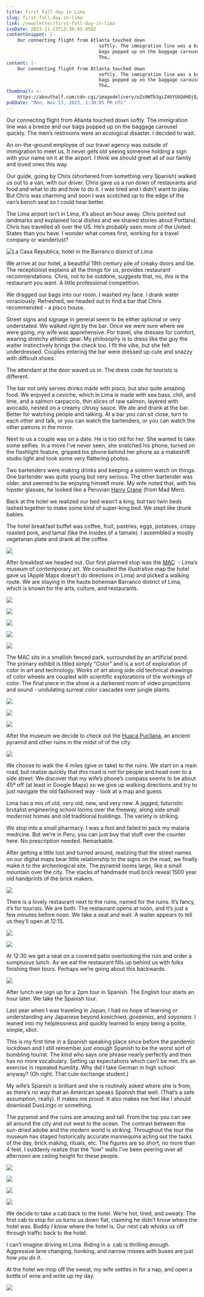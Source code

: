 ```yaml
---
title: First full day in Lima
slug: first-full-day-in-lima
link: /newsletter/first-full-day-in-lima
isoDate: 2023-11-13T13:38:05.456Z
contentSnippet: |-
    Our connecting flight from Atlanta touched down
                                  softly. The immigration line was a breeze and our
                                  bags popped up on the baggage carousel quickly.
                                  The…
content: |-
    Our connecting flight from Atlanta touched down
                                  softly. The immigration line was a breeze and our
                                  bags popped up on the baggage carousel quickly.
                                  The…
thumbnail: >-
    https://abouthalf.com/cdn-cgi/imagedelivery/oZs0WTb3giZ46YUUQdHDjQ/3328bf00-8b8e-495f-aea3-5774b3ed9800/width=1200,format=auto
pubDate: "Mon, Nov 13, 2023, 1:38:05 PM UTC"
---
```


Our connecting flight from Atlanta touched down softly. The immigration line was a breeze and our bags popped up on the baggage carousel quickly. The men’s restrooms were an ecological disaster. I decided to wait.

An on-the-ground employee of our travel agency was outside of immigration to meet us. It never gets old seeing someone holding a sign with your name on it at the airport. I think we should greet all of our family and loved ones this way.

Our guide, going by Chris (shortened from something very Spanish) walked us out to a van, with our driver. Chris gave us a run down of restaurants and food and what to do and how to do it. I was tired and I didn’t want to play. But Chris was charming and soon I was scotched up to the edge of the van’s bench seat so I could hear better.

The Lima airport isn’t in Lima, it’s about an hour away. Chris pointed out landmarks and explained local dishes and we shared stories about Portland. Chris has travelled all over the US. He’s probably seen more of the United States than you have. I wonder what comes first, working for a travel company or wanderlust?

![La Casa Republica, hotel in the Barranco district of Lima](https://abouthalf.com/cdn-cgi/imagedelivery/oZs0WTb3giZ46YUUQdHDjQ/3f0a15ec-9d57-4a87-f331-138497db2500/width=1200,format=auto "La Casa Republica, hotel in the Barranco district of Lima")

We arrive at our hotel, a beautiful 19th century pile of creaky doors and tile. The receptionist explains all the things for us, provides restaurant recommendations. Chris, not to be outdone, suggests that, no, _this_ is the restaurant you want. A little professional competition.

We dragged our bags into our room. I washed my face. I drank water voraciously. Refreshed, we headed out to find a bar that Chris recommended - a pisco house.

Street signs and signage in general seem to be either optional or very understated. We walked right by the bar. Once we were sure where we were going, my wife was apprehensive. For travel, she dresses for comfort, wearing stretchy athletic gear. My philosophy is to dress like the guy the waiter instinctively brings the check too. I fit the vibe, but she felt underdressed. Couples entering the bar were dressed up cute and snazzy with difficult shoes.

The attendant at the door waved us in. The dress code for tourists is different.

The bar not only serves drinks made with pisco, but also quite amazing food. We enjoyed a ceviche, which in Lima is made with sea bass, chili, and lime, and a salmon carpaccio, thin slices of raw salmon, layered with avocado, nested on a creamy citrusy sauce. We ate and drank at the bar. Better for watching people and talking. At a bar you can sit close, turn to each other and talk, or you can watch the bartenders, or you can watch the other patrons in the mirror.

Next to us a couple was on a date. He is too old for her. She wanted to take some selfies. In a move I’ve never seen, she snatched his phone, turned on the flashlight feature, gripped his phone behind her phone as a makeshift studio light and took some very flattering photos.

Two bartenders were making drinks and keeping a solemn watch on things. One bartender was quite young but very serious. The other bartender was older, and seemed to be enjoying himself more. My wife noted that, with his hipster glasses, he looked like a Peruvian [Harry Crane](https://www.youtube.com/watch?v=kxu3ox1-5-A) (from Mad Men).

Back at the hotel we realized our bed wasn’t a king, but two twin beds lashed together to make some kind of super-king bed. We slept like drunk babies.

The hotel breakfast buffet was coffee, fruit, pastries, eggs, potatoes, crispy roasted pork, and tamal (like the insides of a tamale). I assembled a mostly vegetarian plate and drank all the coffee.

![](https://abouthalf.com/cdn-cgi/imagedelivery/oZs0WTb3giZ46YUUQdHDjQ/0a8b098a-c160-416f-d958-e6f918116500/width=1200,format=auto)

After breakfast we headed out. Our first planned stop was the [MAC](https://maclima.pe)  - Lima’s museum of contemporary art. We consulted the illustrative map the hotel gave us (Apple Maps doesn’t do directions in Lima) and picked a walking route. We are staying in the haute bohemian Barranco district of Lima, which is known for the arts, culture, and restaurants.

![](https://abouthalf.com/cdn-cgi/imagedelivery/oZs0WTb3giZ46YUUQdHDjQ/b260b1a9-b250-4d62-4c28-287d20cabe00/width=1200,format=auto)

![](https://abouthalf.com/cdn-cgi/imagedelivery/oZs0WTb3giZ46YUUQdHDjQ/473f25d5-52a7-460f-6698-57b7c008b800/width=1200,format=auto)

![](https://abouthalf.com/cdn-cgi/imagedelivery/oZs0WTb3giZ46YUUQdHDjQ/a6178b57-491b-4286-ae72-27f81ae7b200/width=1200,format=auto)

![](https://abouthalf.com/cdn-cgi/imagedelivery/oZs0WTb3giZ46YUUQdHDjQ/77d79c4b-a8e2-4f1d-4c1e-c5f9eeb55700/width=1200,format=auto)

![](https://abouthalf.com/cdn-cgi/imagedelivery/oZs0WTb3giZ46YUUQdHDjQ/4f826a9d-4c16-4597-b01a-70ffa2f2cd00/width=1200,format=auto)

The MAC sits in a smallish fenced park, surrounded by an artificial pond. The primary exhibit is titled simply “Color” and is a sort of exploration of color in art and technology. Works of art along side old technical drawings of color wheels are coupled with scientific explorations of the workings of color. The final piece in the show is a darkened room of video projections and sound - undulating surreal color cascades over jungle plants.

![](https://abouthalf.com/cdn-cgi/imagedelivery/oZs0WTb3giZ46YUUQdHDjQ/0f2ca5a7-2774-472c-7a28-0359d0905700/width=1200,format=auto)

![](https://abouthalf.com/cdn-cgi/imagedelivery/oZs0WTb3giZ46YUUQdHDjQ/65340af9-8213-4379-0737-77062dbcda00/width=1200,format=auto)

![](https://abouthalf.com/cdn-cgi/imagedelivery/oZs0WTb3giZ46YUUQdHDjQ/7bed979f-15b7-4a23-eb3d-52d61634db00/width=1200,format=auto)

After the museum we decide to check out the [Huaca Pucllana](https://en.wikipedia.org/wiki/Huaca_Pucllana), an ancient pyramid and other ruins in the midst of of the city.

![](https://abouthalf.com/cdn-cgi/imagedelivery/oZs0WTb3giZ46YUUQdHDjQ/2a7f78bf-2443-4269-6364-df0b281b0400/width=1200,format=auto)

We choose to walk the 4 miles (give or take) to the ruins. We start on a main road, but realize quickly that _this_ road is _not_ for people and head over to a side street. We discover that my wife’s phone’s compass seems to be about 45º off (at least in Google Maps) so we give up walking directions and try to just navigate the old fashioned way - look at a map and guess.

Lima has a mix of old, very old, new, and very new. A jagged, futuristic brutalist engineering school looms over the freeway, along side small modernist homes and old traditional buildings. The variety is striking.

We stop into a small pharmacy. I was a fool and failed to pack my malaria medicine. But we’re in Peru, you can just buy that stuff over the counter here. No prescription needed. Remarkable.

After getting a little lost and turned around, realizing that the street names on our digital maps bear little relationship to the signs on the road, we finally make it to the archeological site. The pyramid looms large, like a small mountain over the city. The stacks of handmade mud brick reveal 1500 year old handprints of the brick makers.

![](https://abouthalf.com/cdn-cgi/imagedelivery/oZs0WTb3giZ46YUUQdHDjQ/6f213c59-0b74-4802-3ccb-df1dd8e59e00/width=1200,format=auto)

There is a lovely restaurant next to the ruins, named for the ruins. It’s fancy, it’s for tourists. We are both. The restaurant opens at noon, and it’s just a few minutes before noon. We take a seat and wait. A waiter appears to tell us they’ll open at 12:15.

![](https://abouthalf.com/cdn-cgi/imagedelivery/oZs0WTb3giZ46YUUQdHDjQ/a837f306-907a-48d1-888b-c3a6b4c0de00/width=1200,format=auto)

![](https://abouthalf.com/cdn-cgi/imagedelivery/oZs0WTb3giZ46YUUQdHDjQ/7148f39a-a67e-46ec-90dd-60b40d2cce00/width=1200,format=auto)

At 12:30 we get a seat on a covered patio overlooking the ruin and order a sumptuous lunch. As we eat the restaurant fills up behind us with folks finishing their tours. Perhaps we’re going about this backwards.

![](https://abouthalf.com/cdn-cgi/imagedelivery/oZs0WTb3giZ46YUUQdHDjQ/33ac1af9-90d3-4247-ed6e-21581bd14b00/width=1200,format=auto)

After lunch we sign up for a 2pm tour in Spanish. The English tour starts an hour later. We take the Spanish tour.

Last year when I was traveling in Japan, I had no hope of learning or understanding any Japanese beyond _konichiwa, gosaimas,_ and _sayonara._ I leaned into my helplessness and quickly learned to enjoy being a polite, simple, idiot.

This is my first time in a Spanish speaking place since before the pandemic lockdown and I still remember _just enough_ Spanish to be the worst sort of bumbling tourist. The kind who says one phrase nearly perfectly and then has no more vocabulary. Setting up expectations which can’t be met. It’s an exercise in repeated humility. Why did I take German in high school anyway? (Oh right. That cute exchange student.)

My wife’s Spanish is brilliant and she is routinely asked where she is from, as there’s _no way_ that an American speaks Spanish that well. (That’s a safe assumption, really). It makes me proud. It also makes me feel like I should download DuoLingo or something.

The pyramid and the ruins are amazing and tall. From the top you can see all around the city and out west to the ocean. The contrast between the sun-dried adobe and the modern world is striking. Throughout the tour the museum has staged historically accurate mannequins acting out the tasks of the day, brick making, rituals, etc. The figures are so short, no more than 4 feet. I suddenly realize that the “low” walls I’ve been peering over all afternoon are ceiling height for these people.

![](https://abouthalf.com/cdn-cgi/imagedelivery/oZs0WTb3giZ46YUUQdHDjQ/06bdff08-53a9-4089-8646-56b7282e3500/width=1200,format=auto)

![](https://abouthalf.com/cdn-cgi/imagedelivery/oZs0WTb3giZ46YUUQdHDjQ/2d112f13-bbd7-4013-4e4d-c0131bcb4900/width=1200,format=auto)

![](https://abouthalf.com/cdn-cgi/imagedelivery/oZs0WTb3giZ46YUUQdHDjQ/eb1c4714-f515-44d8-8c25-c7899f4e6d00/width=1200,format=auto)

![](https://abouthalf.com/cdn-cgi/imagedelivery/oZs0WTb3giZ46YUUQdHDjQ/612aa7af-70a0-4304-3e7f-1e3406484100/width=1200,format=auto)

We decide to take a cab back to the hotel. We’re hot, tired, and sweaty. The first cab to stop for us turns us down flat, claiming he didn’t know where the hotel was. Buddy _I know_ where the hotel is. Our next cab whisks us off through traffic back to the hotel.

I can’t imagine driving in Lima. Riding in a  cab is thrilling enough. Aggressive lane changing, honking, and narrow misses with buses are just _how you do it_.

At the hotel we mop off the sweat, my wife settles in for a nap, and open a bottle of wine and write up my day.

![](https://abouthalf.com/cdn-cgi/imagedelivery/oZs0WTb3giZ46YUUQdHDjQ/ddb47083-97f5-40e2-0964-a9890b08c800/width=1200,format=auto)
